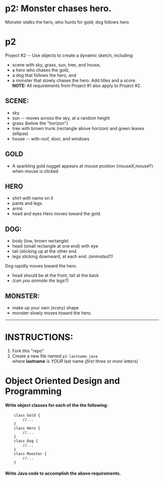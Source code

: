 # p2:    Monster chases hero.
Monster stalks the hero, who hunts for gold; dog follows hero

# p2
Project #2 -- Use objects to create a dynamic sketch, including:
+ scene with sky, grass, sun, tree, and house,  
+ a hero who chases the gold,
+ a dog that follows the hero, and
+ a monster that slowly chases the hero.
Add titles and a score.  
**NOTE:**  All requirements from Project #1 also apply to Project #2.

## SCENE:
+ sky
+ sun -- moves across the sky, at a random height
+ grass (below the "horizon")
+ tree with brown trunk (rectangle above horizon) and green leaves (ellipse) 
+ house -- with roof, door, and windows

## GOLD
+ A sparkling gold nugget appears at mouse position (mouseX,mouseY) when mouse is clicked

## HERO
+ shirt with name on it
+ pants and legs
+ arms
+ head and eyes
Hero moves toward the gold.

## DOG:
+ body (low, brown rectangle)
+ head (small rectangle at one end) with eye
+ tail (sticking up at the other end.
+ legs sticking downward, at each end.  _(animated?)_

Dog rapidly moves toward the hero.  
+ head should be at the front, tail at the back
+ _(can you animate the legs?)_  

## MONSTER:
+ make up your own _(scary)_ shape
+ monster slowly moves toward the hero.

----

# INSTRUCTIONS:
1. Fork this "repo"  
2. Create a new file named `p2-lastname.java`  
    where **lastname** is  *YOUR* last name 
    *(first three or more letters)*

# Object Oriented Design and Programming
#### Write object classes for each of the the following:
```
    class Gold { 
        //... 
    }
    class Hero { 
        //... 
    }
    class Dog { 
        //... 
    }
    class Monster { 
        //... 
    }
```
#### Write Java code to accomplish the above requirements.


